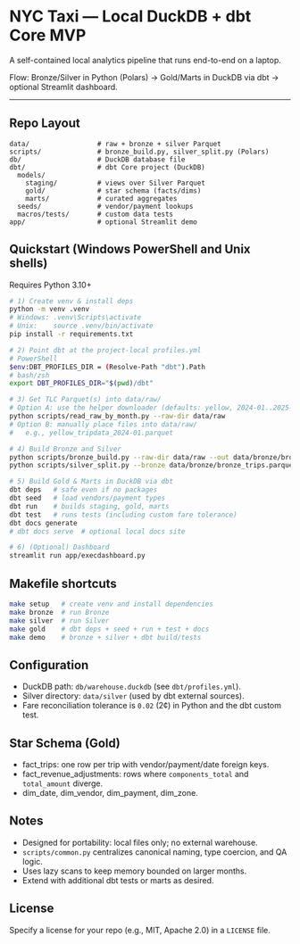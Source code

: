 # NYC Taxi — Local DuckDB + dbt Core MVP

A self-contained local analytics pipeline that runs end-to-end on a laptop.

Flow: Bronze/Silver in Python (Polars) → Gold/Marts in DuckDB via dbt → optional Streamlit dashboard.

---

## Repo Layout

```
data/                 # raw + bronze + silver Parquet
scripts/              # bronze_build.py, silver_split.py (Polars)
db/                   # DuckDB database file
dbt/                  # dbt Core project (DuckDB)
  models/
    staging/          # views over Silver Parquet
    gold/             # star schema (facts/dims)
    marts/            # curated aggregates
  seeds/              # vendor/payment lookups
  macros/tests/       # custom data tests
app/                  # optional Streamlit demo
```

## Quickstart (Windows PowerShell and Unix shells)

Requires Python 3.10+

```bash
# 1) Create venv & install deps
python -m venv .venv
# Windows: .venv\Scripts\activate
# Unix:    source .venv/bin/activate
pip install -r requirements.txt

# 2) Point dbt at the project-local profiles.yml
# PowerShell
$env:DBT_PROFILES_DIR = (Resolve-Path "dbt").Path
# bash/zsh
export DBT_PROFILES_DIR="$(pwd)/dbt"

# 3) Get TLC Parquet(s) into data/raw/
# Option A: use the helper downloader (defaults: yellow, 2024-01..2025-04)
python scripts/read_raw_by_month.py --raw-dir data/raw
# Option B: manually place files into data/raw/
#   e.g., yellow_tripdata_2024-01.parquet

# 4) Build Bronze and Silver
python scripts/bronze_build.py --raw-dir data/raw --out data/bronze/bronze_trips.parquet
python scripts/silver_split.py --bronze data/bronze/bronze_trips.parquet --outdir data/silver

# 5) Build Gold & Marts in DuckDB via dbt
dbt deps   # safe even if no packages
dbt seed   # load vendors/payment types
dbt run    # builds staging, gold, marts
dbt test   # runs tests (including custom fare tolerance)
dbt docs generate
# dbt docs serve  # optional local docs site

# 6) (Optional) Dashboard
streamlit run app/execdashboard.py
```

## Makefile shortcuts

```bash
make setup   # create venv and install dependencies
make bronze  # run Bronze
make silver  # run Silver
make gold    # dbt deps + seed + run + test + docs
make demo    # bronze + silver + dbt build/tests
```

## Configuration

- DuckDB path: `db/warehouse.duckdb` (see `dbt/profiles.yml`).
- Silver directory: `data/silver` (used by dbt external sources).
- Fare reconciliation tolerance is `0.02` (2¢) in Python and the dbt custom test.

## Star Schema (Gold)

- fact_trips: one row per trip with vendor/payment/date foreign keys.
- fact_revenue_adjustments: rows where `components_total` and `total_amount` diverge.
- dim_date, dim_vendor, dim_payment, dim_zone.

## Notes

- Designed for portability: local files only; no external warehouse.
- `scripts/common.py` centralizes canonical naming, type coercion, and QA logic.
- Uses lazy scans to keep memory bounded on larger months.
- Extend with additional dbt tests or marts as desired.

## License

Specify a license for your repo (e.g., MIT, Apache 2.0) in a `LICENSE` file.
